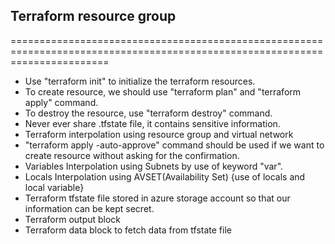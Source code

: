## Terraform resource group
=============================================================================================================================
* Use "terraform init" to initialize the terraform resources.
* To create resource, we should use "terraform plan" and "terraform apply" command.
* To destroy the resource, use "terraform destroy" command.
* Never ever share .tfstate file, it contains sensitive information.
* Terraform interpolation using resource group and virtual network
* "terraform apply -auto-approve" command should be used if we want to create resource without asking for the confirmation.
*  Variables Interpolation using Subnets by use of keyword "var".
* Locals Interpolation using AVSET(Availability Set) {use of locals and local variable}
* Terraform tfstate file stored in azure storage account so that our information can be kept secret.
* Terraform output block
* Terraform data block to fetch data from tfstate file
